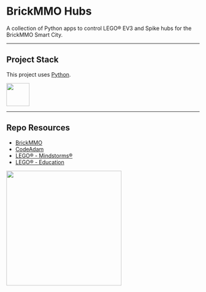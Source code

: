 # BrickMMO Hubs

A collection of Python apps to control LEGO® EV3 and Spike hubs for the BrickMMO Smart City.

---

## Project Stack

This project uses [Python](https://nodejs.org/python).

<img src="https://console.codeadam.ca/api/image/python" width="60">

---

## Repo Resources

* [BrickMMO](https://brickmmo.com/)
* [CodeAdam](https://codeadam.ca)  
* [LEGO® - Mindstorms®](https://www.lego.com/en-ca/categories/coding-for-kids)
* [LEGO® - Education](https://education.lego.com/en-us/)

<a href="https://brickmmo.com">
<img src="https://brickmmo.com/images/brickmmo-logo-horizontal.jpg" width="300">
</a>
